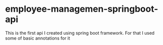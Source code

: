 # employee-managemen-springboot-api

This is the first api I created using spring boot framework. For that I used some of basic annotations for it
